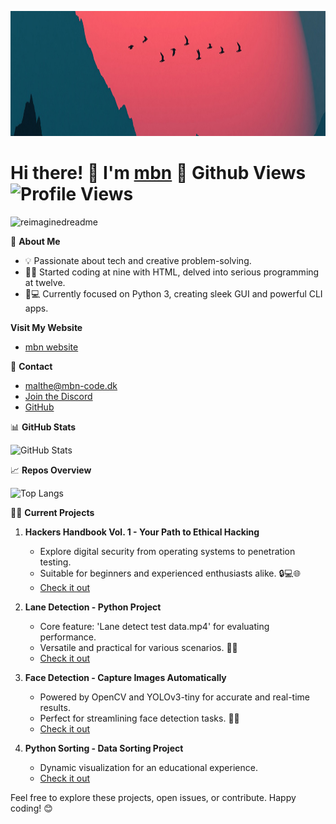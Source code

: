 <!-- Profile Image -->
<p align="center">
  <img src="1400x300.jpg" alt="Profile" width="1400" height="200">
</p>

# Hi there! 👋 I'm [mbn](https://github.com/CollinEdward) 👀 **Github Views** ![Profile Views](https://komarev.com/ghpvc/?username=CollinEdward)

<img src="https://myreadme.vercel.app/api/embed/CollinEdward?panels=userstatistics,toprepositories,toplanguages,commitgraph" alt="reimaginedreadme" />

🚀 **About Me**

- 💡 Passionate about tech and creative problem-solving.
- 👨‍💻 Started coding at nine with HTML, delved into serious programming at twelve.
- 📱💻 Currently focused on Python 3, creating sleek GUI and powerful CLI apps.

**Visit My Website**

- [mbn website](https://mbn-code.dk)

📧 **Contact**

- [malthe@mbn-code.dk](mailto:malthe@mbn-code.dk)
- [Join the Discord](https://discord.gg/6qMBfyC9Hy)
- [GitHub](https://github.com/CollinEdward)
  
📊 **GitHub Stats**

![GitHub Stats](https://github-readme-stats.vercel.app/api?username=CollinEdward&show_icons=true&hide=issues&hide_border=true&count_private=true&theme=dark)

📈 **Repos Overview**

![Top Langs](https://github-readme-stats.vercel.app/api/top-langs/?username=CollinEdward&layout=compact&hide_border=true&theme=dark)

👨‍💻 **Current Projects**

1. **Hackers Handbook Vol. 1 - Your Path to Ethical Hacking**
   - Explore digital security from operating systems to penetration testing.
   - Suitable for beginners and experienced enthusiasts alike. 🔒💻🌐
   - [Check it out](https://github.com/CollinEdward/Hackers-Handbook-Vol-1)

2. **Lane Detection - Python Project**
   - Core feature: 'Lane detect test data.mp4' for evaluating performance.
   - Versatile and practical for various scenarios. 🚗👀
   - [Check it out](https://github.com/CollinEdward/LaneDetectionPython)

3. **Face Detection - Capture Images Automatically**
   - Powered by OpenCV and YOLOv3-tiny for accurate and real-time results.
   - Perfect for streamlining face detection tasks. 📸👤
   - [Check it out](https://github.com/CollinEdward/PhotoFaceDetect)

4. **Python Sorting - Data Sorting Project**
   - Dynamic visualization for an educational experience.
   - [Check it out](https://github.com/CollinEdward/PySort)

Feel free to explore these projects, open issues, or contribute. Happy coding! 😊
